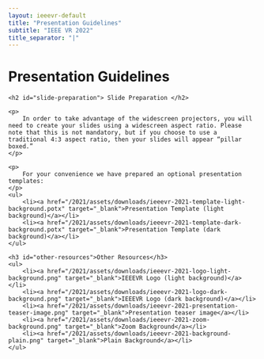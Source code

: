 ```yaml
---
layout: ieeevr-default
title: "Presentation Guidelines"
subtitle: "IEEE VR 2022"
title_separator: "|"
---
```


<div>
    <h1 id="presenter-guidelines"> Presentation Guidelines </h1>

    <h2 id="slide-preparation"> Slide Preparation </h2>

    <p>
        In order to take advantage of the widescreen projectors, you will need to create your slides using a widescreen aspect ratio. Please note that this is not mandatory, but if you choose to use a traditional 4:3 aspect ratio, then your slides will appear “pillar boxed.”
    </p>

    <p>
        For your convenience we have prepared an optional presentation templates:
    </p>
    <ul>
        <li><a href="/2021/assets/downloads/ieeevr-2021-template-light-background.potx" target="_blank">Presentation Template (light background)</a></li>
        <li><a href="/2021/assets/downloads/ieeevr-2021-template-dark-background.potx" target="_blank">Presentation Template (dark background)</a></li>
    </ul>

    <h3 id="other-resources">Other Resources</h3>
    <ul>
        <li><a href="/2021/assets/downloads/ieeevr-2021-logo-light-background.png" target="_blank">IEEEVR Logo (light background)</a></li>
        <li><a href="/2021/assets/downloads/ieeevr-2021-logo-dark-background.png" target="_blank">IEEEVR Logo (dark background)</a></li>
        <li><a href="/2021/assets/downloads/ieeevr-2021-presentation-teaser-image.png" target="_blank">Presentation teaser image</a></li>
        <li><a href="/2021/assets/downloads/ieeevr-2021-zoom-background.png" target="_blank">Zoom Background</a></li>
        <li><a href="/2021/assets/downloads/ieeevr-2021-background-plain.png" target="_blank">Plain Background</a></li>
    </ul>

</div>
